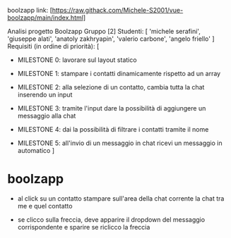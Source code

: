 boolzapp link: [https://raw.githack.com/Michele-S2001/vue-boolzapp/main/index.html]

Analisi progetto Boolzapp
Gruppo [2]
Studenti:
[
  'michele serafini',
  'giuseppe alati',
  'anatoly zakhryapin',
  'valerio carbone',
  'angelo friello'
]
Requisiti (in ordine di priorità):
[
  - MILESTONE 0: lavorare sul layout statico 

  - MILESTONE 1: stampare i contatti dinamicamente rispetto ad un array

  - MILESTONE 2: alla selezione di un contatto, cambia tutta la chat inserendo un input

  - MILESTONE 3: tramite l'input dare la possibilità di aggiungere un messaggio alla chat

  - MILESTONE 4: dai la possibilità di filtrare i contatti tramite il nome

  - MILESTONE 5: all'invio di un messaggio in chat ricevi un messaggio in automatico
]

# boolzapp

- al click su un contatto stampare sull'area
  della chat corrente la chat tra me e quel contatto


- se clicco sulla freccia, deve apparire il dropdown del messaggio corrispondente e sparire se riclicco la freccia
